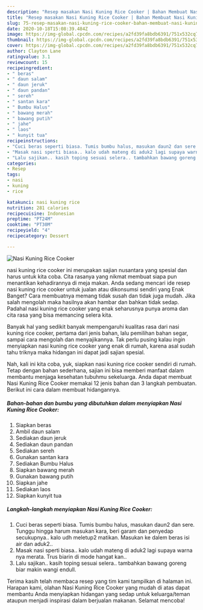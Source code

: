 ```yaml
---
description: "Resep masakan Nasi Kuning Rice Cooker | Bahan Membuat Nasi Kuning Rice Cooker Yang Mudah Dan Praktis"
title: "Resep masakan Nasi Kuning Rice Cooker | Bahan Membuat Nasi Kuning Rice Cooker Yang Mudah Dan Praktis"
slug: 75-resep-masakan-nasi-kuning-rice-cooker-bahan-membuat-nasi-kuning-rice-cooker-yang-mudah-dan-praktis
date: 2020-10-18T15:08:39.484Z
image: https://img-global.cpcdn.com/recipes/a2fd39fa8bdb6391/751x532cq70/nasi-kuning-rice-cooker-foto-resep-utama.jpg
thumbnail: https://img-global.cpcdn.com/recipes/a2fd39fa8bdb6391/751x532cq70/nasi-kuning-rice-cooker-foto-resep-utama.jpg
cover: https://img-global.cpcdn.com/recipes/a2fd39fa8bdb6391/751x532cq70/nasi-kuning-rice-cooker-foto-resep-utama.jpg
author: Clayton Lane
ratingvalue: 3.1
reviewcount: 15
recipeingredient:
- " beras"
- " daun salam"
- " daun jeruk"
- " daun pandan"
- " sereh"
- " santan kara"
- " Bumbu Halus"
- " bawang merah"
- " bawang putih"
- " jahe"
- " laos"
- " kunyit tua"
recipeinstructions:
- "Cuci beras seperti biasa. Tumis bumbu halus, masukan daun2 dan sere. Tunggu hingga harum masukan kara, beri garam dan penyedap secukupnya.. kalo udh meletup2 matikan. Masukan ke dalem beras isi air dan aduk2.."
- "Masak nasi sperti biasa.. kalo udah mateng di aduk2 lagi supaya warna nya merata. Trus biarin di mode hangat kan.."
- "Lalu sajikan.. kasih toping sesuai selera.. tambahkan bawang goreng biar makin wangi endull."
categories:
- Resep
tags:
- nasi
- kuning
- rice

katakunci: nasi kuning rice 
nutrition: 281 calories
recipecuisine: Indonesian
preptime: "PT24M"
cooktime: "PT30M"
recipeyield: "4"
recipecategory: Dessert

---
```



![Nasi Kuning Rice Cooker](https://img-global.cpcdn.com/recipes/a2fd39fa8bdb6391/751x532cq70/nasi-kuning-rice-cooker-foto-resep-utama.jpg)


nasi kuning rice cooker ini merupakan sajian nusantara yang spesial dan harus untuk kita coba. Cita rasanya yang nikmat membuat siapa pun menantikan kehadirannya di meja makan.
Anda sedang mencari ide resep nasi kuning rice cooker untuk jualan atau dikonsumsi sendiri yang Enak Banget? Cara membuatnya memang tidak susah dan tidak juga mudah. Jika salah mengolah maka hasilnya akan hambar dan bahkan tidak sedap. Padahal nasi kuning rice cooker yang enak seharusnya punya aroma dan cita rasa yang bisa memancing selera kita.

Banyak hal yang sedikit banyak mempengaruhi kualitas rasa dari nasi kuning rice cooker, pertama dari jenis bahan, lalu pemilihan bahan segar, sampai cara mengolah dan menyajikannya. Tak perlu pusing kalau ingin menyiapkan nasi kuning rice cooker yang enak di rumah, karena asal sudah tahu triknya maka hidangan ini dapat jadi sajian spesial.




Nah, kali ini kita coba, yuk, siapkan nasi kuning rice cooker sendiri di rumah. Tetap dengan bahan sederhana, sajian ini bisa memberi manfaat dalam membantu menjaga kesehatan tubuhmu sekeluarga. Anda dapat membuat Nasi Kuning Rice Cooker memakai 12 jenis bahan dan 3 langkah pembuatan. Berikut ini cara dalam membuat hidangannya.

<!--inarticleads1-->

##### Bahan-bahan dan bumbu yang dibutuhkan dalam menyiapkan Nasi Kuning Rice Cooker:

1. Siapkan  beras
1. Ambil  daun salam
1. Sediakan  daun jeruk
1. Sediakan  daun pandan
1. Sediakan  sereh
1. Gunakan  santan kara
1. Sediakan  Bumbu Halus
1. Siapkan  bawang merah
1. Gunakan  bawang putih
1. Siapkan  jahe
1. Sediakan  laos
1. Siapkan  kunyit tua




<!--inarticleads2-->

##### Langkah-langkah menyiapkan Nasi Kuning Rice Cooker:

1. Cuci beras seperti biasa. Tumis bumbu halus, masukan daun2 dan sere. Tunggu hingga harum masukan kara, beri garam dan penyedap secukupnya.. kalo udh meletup2 matikan. Masukan ke dalem beras isi air dan aduk2..
1. Masak nasi sperti biasa.. kalo udah mateng di aduk2 lagi supaya warna nya merata. Trus biarin di mode hangat kan..
1. Lalu sajikan.. kasih toping sesuai selera.. tambahkan bawang goreng biar makin wangi endull.




Terima kasih telah membaca resep yang tim kami tampilkan di halaman ini. Harapan kami, olahan Nasi Kuning Rice Cooker yang mudah di atas dapat membantu Anda menyiapkan hidangan yang sedap untuk keluarga/teman ataupun menjadi inspirasi dalam berjualan makanan. Selamat mencoba!
